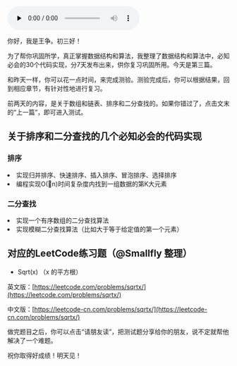 <audio id="audio" title="春节7天练 | Day 3：排序和二分查找" controls="" preload="none"><source id="mp3" src="https://static001.geekbang.org/resource/audio/73/c3/73790422142ab8c78d6e8e5c1f1c3cc3.mp3"></audio>

你好，我是王争。初三好！

为了帮你巩固所学，真正掌握数据结构和算法，我整理了数据结构和算法中，必知必会的30个代码实现，分7天发布出来，供你复习巩固所用。今天是第三篇。

和昨天一样，你可以花一点时间，来完成测验。测验完成后，你可以根据结果，回到相应章节，有针对性地进行复习。

前两天的内容，是关于数组和链表、排序和二分查找的。如果你错过了，点击文末的“上一篇”，即可进入测试。

## 关于排序和二分查找的几个必知必会的代码实现

### 排序

<li>
实现归并排序、快速排序、插入排序、冒泡排序、选择排序
</li>
<li>
编程实现O(n)时间复杂度内找到一组数据的第K大元素
</li>

### 二分查找

<li>
实现一个有序数组的二分查找算法
</li>
<li>
实现模糊二分查找算法（比如大于等于给定值的第一个元素）
</li>

## 对应的LeetCode练习题（@Smallfly 整理）

- Sqrt(x) （x 的平方根）

英文版：[https://leetcode.com/problems/sqrtx/](https://leetcode.com/problems/sqrtx/)

中文版：[https://leetcode-cn.com/problems/sqrtx/](https://leetcode-cn.com/problems/sqrtx/)

做完题目之后，你可以点击“请朋友读”，把测试题分享给你的朋友，说不定就帮他解决了一个难题。

祝你取得好成绩！明天见！
